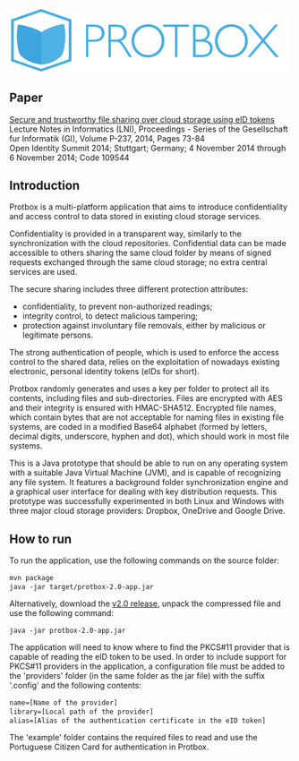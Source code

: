 ![Logo](src/main/resources/com/edduarte/protbox/splash.png)

## Paper
[Secure and trustworthy file sharing over cloud storage using eID tokens](http://arxiv.org/abs/1501.03139)  
Lecture Notes in Informatics (LNI), Proceedings - Series of the Gesellschaft fur Informatik (GI), Volume P-237, 2014, Pages 73-84  
Open Identity Summit 2014; Stuttgart; Germany; 4 November 2014 through 6 November 2014; Code 109544

## Introduction
Protbox is a multi-platform application that aims to introduce confidentiality and access control to data stored in existing cloud storage services.

Confidentiality is provided in a transparent way, similarly to the synchronization with the cloud repositories. Confidential data can be made accessible to others sharing the same cloud folder by means of signed requests exchanged through the same cloud storage; no extra central services are used.

The secure sharing includes three different protection attributes:
- confidentiality, to prevent non-authorized readings;
- integrity control, to detect malicious tampering;
- protection against involuntary file removals, either by malicious or legitimate persons.

The strong authentication of people, which is used to enforce the access control to the shared data, relies on the exploitation of nowadays existing electronic, personal identity tokens (eIDs for short).

Protbox randomly generates and uses a key per folder to protect all its contents, including files and sub-directories. Files are encrypted with AES and their integrity is ensured with HMAC-SHA512. Encrypted file names, which contain bytes that are not acceptable for naming files in existing file systems, are coded in a modified Base64 alphabet (formed by letters, decimal digits, underscore, hyphen and dot), which should work in most file systems.

This is a Java prototype that should be able to run on any operating system with a suitable Java Virtual Machine (JVM), and is capable of recognizing any file system. It features a background folder synchronization engine and a graphical user interface for dealing with key distribution requests. This prototype was successfully experimented in both Linux and Windows with three major cloud storage providers: Dropbox, OneDrive and Google Drive.

## How to run
To run the application, use the following commands on the source folder:

```
mvn package
java -jar target/protbox-2.0-app.jar
```

Alternatively, download the [v2.0 release](https://github.com/com.edduarte/protbox/releases/tag/v2.0), unpack the compressed file and use the following command:

```
java -jar protbox-2.0-app.jar
```

The application will need to know where to find the PKCS#11 provider that is capable of reading the eID token to be used. In order to include support for PKCS#11 providers in the application, a configuration file must be added to the 'providers' folder (in the same folder as the jar file) with the suffix '.config' and the following contents:

```
name=[Name of the provider]
library=[Local path of the provider]
alias=[Alias of the authentication certificate in the eID token]
```

The 'example' folder contains the required files to read and use the Portuguese Citizen Card for authentication in Protbox.

